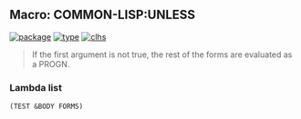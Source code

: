 ## Macro: COMMON-LISP:UNLESS
[![package](https://img.shields.io/badge/Package-COMMON--LISP-5f9ea0.svg?style=social&colorA=999999)](../) [![type](https://img.shields.io/badge/Type-Macro-5f9ea0.svg?style=social&colorA=999999)](../#macro) [![clhs](https://img.shields.io/badge/CLHS-UNLESS-5f9ea0.svg?style=social&colorA=999999)](http://www.lispworks.com/documentation/HyperSpec/Body/m_when_.htm) 

> If the first argument is not true, the rest of the forms are
> evaluated as a PROGN.

### Lambda list
```
(TEST &BODY FORMS)
```
